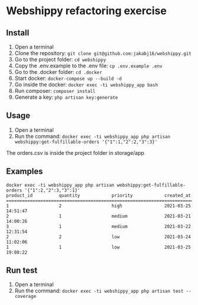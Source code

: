 # Webshippy refactoring exercise

## Install

1. Open a terminal
2. Clone the repository: `git clone git@github.com:jakabj16/webshippy.git`
3. Go to the project folder: `cd webshippy`
4. Copy the .env.example to the .env file: `cp .env.example .env`
5. Go to the .docker folder: `cd .docker`
6. Start docker: `docker-compose up --build -d` 
7. Go inside the docker: `docker exec -ti webshippy_app bash`
8. Run composer: `composer install`
9. Generate a key: `php artisan key:generate` 

## Usage

1. Open a terminal
2. Run the command: `docker exec -ti webshippy_app php artisan webshippy:get-fulfillable-orders '{"1":1,"2":2,"3":3}'`

The orders.csv is inside the project folder in storage/app 

## Examples

```
docker exec -ti webshippy_app php artisan webshippy:get-fulfillable-orders '{"1":2,"2":3,"3":1}'
product_id          quantity            priority            created_at          
================================================================================
1                   2                   high                2021-03-25 14:51:47 
2                   1                   medium              2021-03-21 14:00:26 
3                   1                   medium              2021-03-22 12:31:54 
2                   2                   low                 2021-03-24 11:02:06 
1                   1                   low                 2021-03-25 19:08:22 
```

## Run test

1. Open a terminal
2. Run the command: `docker exec -ti webshippy_app php artisan test --coverage`
